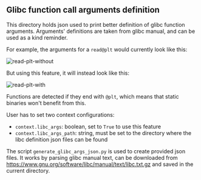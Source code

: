 ## Glibc function call arguments definition

This directory holds json used to print better definition of glibc function arguments.
Arguments' definitions are taken from glibc manual, and can be used as a kind reminder.

For example, the arguments for a `read@plt` would currently look like this:

![read-plt-without](https://user-images.githubusercontent.com/1745802/98736103-aed90900-23a4-11eb-8c8d-f1ae41e772f8.png)

But using this feature, it will instead look like this:

![read-plt-with](https://user-images.githubusercontent.com/1745802/98736838-a7662f80-23a5-11eb-89b4-7f732713d64b.png)

Functions are detected if they end with `@plt`, which means that static binaries won't benefit from
this.

User has to set two context configurations:

*  `context.libc_args`: boolean, set to `True` to use this feature
*  `context.libc_args_path`: string, must be set to the directory where the libc definition json
   files can be found

The script `generate_glibc_args_json.py` is used to create provided json files. It works by parsing
glibc manual text, can be downloaded from
<https://www.gnu.org/software/libc/manual/text/libc.txt.gz> and saved in the current directory.
